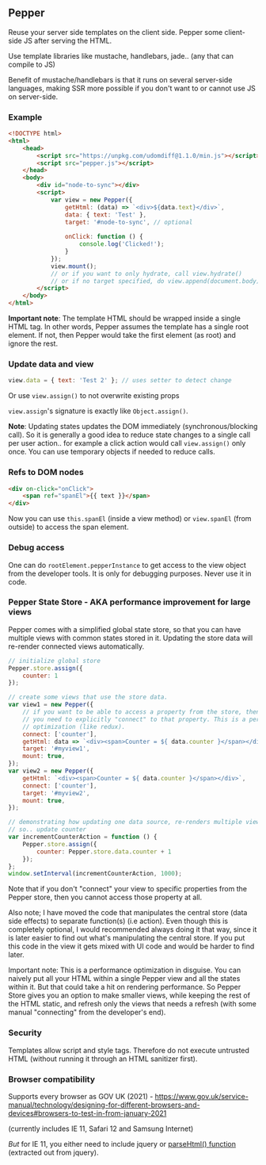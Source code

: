 ## Pepper

Reuse your server side templates on the client side. Pepper some client-side JS after serving the HTML.

Use template libraries like mustache, handlebars, jade.. (any that can compile to JS)

Benefit of mustache/handlebars is that it runs on several server-side languages, making SSR more possible if you don't want to or cannot use JS on server-side.

### Example

```html
<!DOCTYPE html>
<html>
    <head>
        <script src="https://unpkg.com/udomdiff@1.1.0/min.js"></script>
        <script src="pepper.js"></script>
    </head>
    <body>
        <div id="node-to-sync"></div>
        <script>
            var view = new Pepper({
                getHtml: (data) => `<div>${data.text}</div>`,
                data: { text: 'Test' },
                target: '#node-to-sync', // optional
                
                onClick: function () {
                    console.log('Clicked!');
                }
            });
            view.mount();
            // or if you want to only hydrate, call view.hydrate()
            // or if no target specified, do view.append(document.body)
        </script>
    </body>
</html>
```

**Important note**: The template HTML should be wrapped inside a single HTML tag. In other words, Pepper assumes the template has a single root element. If not, then Pepper would take the first element (as root) and ignore the rest.

### Update data and view

```js
view.data = { text: 'Test 2' }; // uses setter to detect change
```
Or use `view.assign()` to not overwrite existing props

`view.assign`'s signature is exactly like `Object.assign()`.

**Note**: Updating states updates the DOM immediately (synchronous/blocking call). So it is generally a good idea to reduce state changes to a single call per user action.. for example a click action would call `view.assign()` only once. You can use temporary objects if needed to reduce calls.

### Refs to DOM nodes

```html
<div on-click="onClick">
    <span ref="spanEl">{{ text }}</span>
</div>
```

Now you can use `this.spanEl` (inside a view method) or `view.spanEl` (from outside) to access the span element.

### Debug access

One can do `rootElement.pepperInstance` to get access to the view object from the developer tools. It is only for
debugging purposes. Never use it in code.

### Pepper State Store - AKA performance improvement for large views

Pepper comes with a simplified global state store, so that you can have multiple views with common states stored in it. Updating the store data will re-render connected views automatically.

```js
// initialize global store
Pepper.store.assign({
    counter: 1
});

// create some views that use the store data.
var view1 = new Pepper({
    // if you want to be able to access a property from the store, then
    // you need to explicitly "connect" to that property. This is a performance
    // optimization (like redux).
    connect: ['counter'],
    getHtml: data => `<div><span>Counter = ${ data.counter }</span></div>`,
    target: '#myview1',
    mount: true,
});
var view2 = new Pepper({
    getHtml: `<div><span>Counter = ${ data.counter }</span></div>`,
    connect: ['counter'],
    target: '#myview2',
    mount: true,
});

// demonstrating how updating one data source, re-renders multiple views
// so.. update counter
var incrementCounterAction = function () {
    Pepper.store.assign({
        counter: Pepper.store.data.counter + 1
    });
};
window.setInterval(incrementCounterAction, 1000);
```

Note that if you don't "connect" your view to specific properties from the Pepper store, then you cannot access those property at all.

Also note; I have moved the code that manipulates the central store (data side effects) to separate function(s) (i.e action). Even though this is completely optional, I would recommended always doing it that way, since it is later easier to find out what's manipulating the central store. If you put this code in the view it gets mixed with UI code and would be harder to find later.

Important note: This is a performance optimization in disguise. You can naively put all your HTML within a single Pepper view and all the states within it.
But that could take a hit on rendering performance. So Pepper Store gives you an option to make smaller views, while keeping the rest of the HTML static, and refresh only the views that needs a refresh (with some manual "connecting" from the developer's end).

### Security

Templates allow script and style tags. Therefore do not execute untrusted HTML (without running it through an HTML sanitizer first).

### Browser compatibility

Supports every browser as GOV UK (2021) - https://www.gov.uk/service-manual/technology/designing-for-different-browsers-and-devices#browsers-to-test-in-from-january-2021

(currently includes IE 11, Safari 12 and Samsung Internet)

*But* for IE 11, you either need to include jquery or [parseHtml() function](./parseHTML.js) (extracted out from jquery).